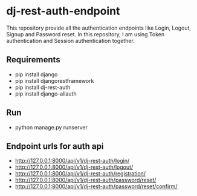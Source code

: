 # dj-rest-auth-endpoint
This repository provide all the authentication endpoints like Login, Logout, Signup and Password reset.
In this repository, I am using Token authentication and Session authentication together.

## Requirements
- pip install django
- pip install djangorestframework
- pip install dj-rest-auth
- pip install django-allauth

## Run
- python manage.py runserver 

## Endpoint urls for auth api 
- http://127.0.0.1:8000/api/v1/dj-rest-auth/login/
- http://127.0.0.1:8000/api/v1/dj-rest-auth/logout/
- http://127.0.0.1:8000/api/v1/dj-rest-auth/registration/
- http://127.0.0.1:8000/api/v1/dj-rest-auth/password/reset/
- http://127.0.0.1:8000/api/v1/dj-rest-auth/password/reset/confirm/




